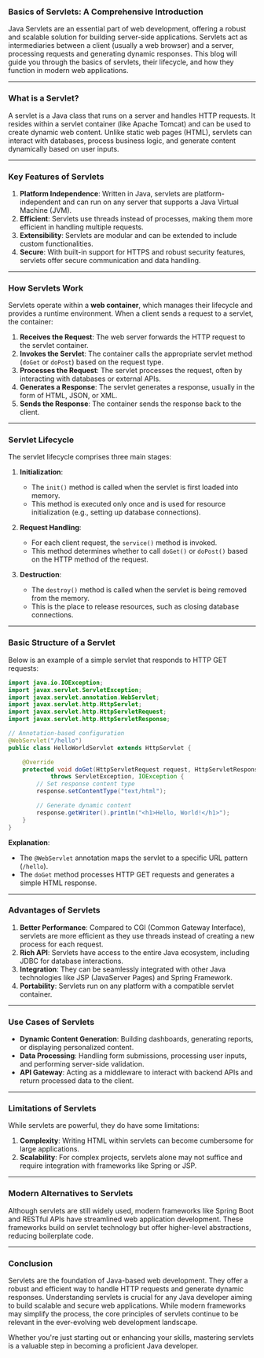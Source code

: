 ### **Basics of Servlets: A Comprehensive Introduction**

Java Servlets are an essential part of web development, offering a robust and scalable solution for building server-side applications. Servlets act as intermediaries between a client (usually a web browser) and a server, processing requests and generating dynamic responses. This blog will guide you through the basics of servlets, their lifecycle, and how they function in modern web applications.

---

### **What is a Servlet?**

A servlet is a Java class that runs on a server and handles HTTP requests. It resides within a servlet container (like Apache Tomcat) and can be used to create dynamic web content. Unlike static web pages (HTML), servlets can interact with databases, process business logic, and generate content dynamically based on user inputs.

---

### **Key Features of Servlets**

1. **Platform Independence**: Written in Java, servlets are platform-independent and can run on any server that supports a Java Virtual Machine (JVM).
2. **Efficient**: Servlets use threads instead of processes, making them more efficient in handling multiple requests.
3. **Extensibility**: Servlets are modular and can be extended to include custom functionalities.
4. **Secure**: With built-in support for HTTPS and robust security features, servlets offer secure communication and data handling.

---

### **How Servlets Work**

Servlets operate within a **web container**, which manages their lifecycle and provides a runtime environment. When a client sends a request to a servlet, the container:
1. **Receives the Request**: The web server forwards the HTTP request to the servlet container.
2. **Invokes the Servlet**: The container calls the appropriate servlet method (`doGet` or `doPost`) based on the request type.
3. **Processes the Request**: The servlet processes the request, often by interacting with databases or external APIs.
4. **Generates a Response**: The servlet generates a response, usually in the form of HTML, JSON, or XML.
5. **Sends the Response**: The container sends the response back to the client.

---

### **Servlet Lifecycle**

The servlet lifecycle comprises three main stages:

1. **Initialization**:
   - The `init()` method is called when the servlet is first loaded into memory.
   - This method is executed only once and is used for resource initialization (e.g., setting up database connections).

2. **Request Handling**:
   - For each client request, the `service()` method is invoked.
   - This method determines whether to call `doGet()` or `doPost()` based on the HTTP method of the request.

3. **Destruction**:
   - The `destroy()` method is called when the servlet is being removed from the memory.
   - This is the place to release resources, such as closing database connections.

---

### **Basic Structure of a Servlet**

Below is an example of a simple servlet that responds to HTTP GET requests:

```java
import java.io.IOException;
import javax.servlet.ServletException;
import javax.servlet.annotation.WebServlet;
import javax.servlet.http.HttpServlet;
import javax.servlet.http.HttpServletRequest;
import javax.servlet.http.HttpServletResponse;

// Annotation-based configuration
@WebServlet("/hello")
public class HelloWorldServlet extends HttpServlet {

    @Override
    protected void doGet(HttpServletRequest request, HttpServletResponse response)
            throws ServletException, IOException {
        // Set response content type
        response.setContentType("text/html");

        // Generate dynamic content
        response.getWriter().println("<h1>Hello, World!</h1>");
    }
}
```

**Explanation**:
- The `@WebServlet` annotation maps the servlet to a specific URL pattern (`/hello`).
- The `doGet` method processes HTTP GET requests and generates a simple HTML response.

---

### **Advantages of Servlets**

1. **Better Performance**: Compared to CGI (Common Gateway Interface), servlets are more efficient as they use threads instead of creating a new process for each request.
2. **Rich API**: Servlets have access to the entire Java ecosystem, including JDBC for database interactions.
3. **Integration**: They can be seamlessly integrated with other Java technologies like JSP (JavaServer Pages) and Spring Framework.
4. **Portability**: Servlets run on any platform with a compatible servlet container.

---

### **Use Cases of Servlets**

- **Dynamic Content Generation**: Building dashboards, generating reports, or displaying personalized content.
- **Data Processing**: Handling form submissions, processing user inputs, and performing server-side validation.
- **API Gateway**: Acting as a middleware to interact with backend APIs and return processed data to the client.

---

### **Limitations of Servlets**

While servlets are powerful, they do have some limitations:
1. **Complexity**: Writing HTML within servlets can become cumbersome for large applications.
2. **Scalability**: For complex projects, servlets alone may not suffice and require integration with frameworks like Spring or JSP.

---

### **Modern Alternatives to Servlets**

Although servlets are still widely used, modern frameworks like Spring Boot and RESTful APIs have streamlined web application development. These frameworks build on servlet technology but offer higher-level abstractions, reducing boilerplate code.

---

### **Conclusion**

Servlets are the foundation of Java-based web development. They offer a robust and efficient way to handle HTTP requests and generate dynamic responses. Understanding servlets is crucial for any Java developer aiming to build scalable and secure web applications. While modern frameworks may simplify the process, the core principles of servlets continue to be relevant in the ever-evolving web development landscape. 

Whether you're just starting out or enhancing your skills, mastering servlets is a valuable step in becoming a proficient Java developer.